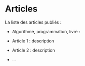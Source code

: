 Articles
========

La liste des articles publiés :

- Algorithme, programmation, livre :


- Article 1 : description
- Article 2 : description
- ...

